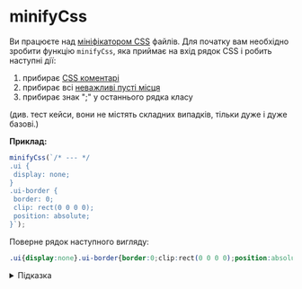 # minifyCss

Ви працюєте над [мініфікатором CSS](https://en.wikipedia.org/wiki/Minification_(programming)) файлів. Для початку вам необхідно зробити функцію `minifyCss`, яка приймає на вхід рядок CSS і робить наступні дії:

1. прибирає [CSS коментарі](https://developer.mozilla.org/en-US/docs/Web/CSS/Comments)
1. прибирає всі [неважливі пусті місця](https://developer.mozilla.org/en-US/docs/Learn/Getting_started_with_the_web/CSS_basics#anatomy_of_a_css_ruleset)
1. прибирає знак ";" у останнього рядка класу

(див. тест кейси, вони не містять складних випадків, тільки дуже і дуже базові.)

**Приклад:**

```js
minifyCss(`/* --- */
.ui {
 display: none;
}
.ui-border {
 border: 0;
 clip: rect(0 0 0 0);
 position: absolute;
}`);
```

Поверне рядок наступного вигляду:

```css
.ui{display:none}.ui-border{border:0;clip:rect(0 0 0 0);position:absolute}
```

<details>
  <summary>Підказка</summary>

---

  1. Зверніть увагу на метод [replaceAll](https://developer.mozilla.org/en-US/docs/Web/JavaScript/Reference/Global_Objects/String/replaceAll)
  1. Вам може знадобитись ["Regular expression syntax cheatsheet"](https://developer.mozilla.org/en-US/docs/Web/JavaScript/Guide/Regular_Expressions/Cheatsheet)
  1. Для виконання пункту 2 (прибрати незначущі пусті місця), достатньо прибрати усі пусті місця до і після `{`, `}`, `:`, `;`

</details>
